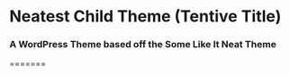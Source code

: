 # Neatest Child Theme (Tentive Title)


### A WordPress Theme based off the Some Like It Neat Theme
=======




